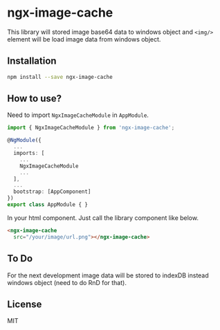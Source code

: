 # ngx-image-cache

This library will stored image base64 data to windows object and `<img/>` element will be load image data from windows object.  

## Installation

```sh
npm install --save ngx-image-cache
```

## How to use?
Need to import `NgxImageCacheModule` in `AppModule`.

```ts
import { NgxImageCacheModule } from 'ngx-image-cache';

@NgModule({
  ...
  imports: [
    ...
    NgxImageCacheModule
    ...
  ],
  ...
  bootstrap: [AppComponent]
})
export class AppModule { }

```

In your html component. Just call the library component like below.
```html
<ngx-image-cache
  src="/your/image/url.png"></ngx-image-cache>
```


## To Do
For the next development image data will be stored to indexDB instead windows object (need to do RnD for that).

## License
MIT
